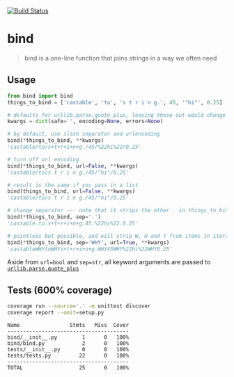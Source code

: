 [![Build Status](https://travis-ci.org/bitpanda-labs/bind.svg?branch=master)](https://travis-ci.org/bitpanda-labs/bind)

# bind

> bind is a one-line function that joins strings in a way we often need

## Usage

```python
from bind import bind
things_to_bind = ['castable', 'to', 's t r i n g.', 45, '"hi"', 0.25]

# defaults for urllib.parse.quote_plus, leaving these out would change nothing
kwargs = dict(safe='', encoding=None, errors=None) 

# by default, use slash separator and urlencoding
bind(*things_to_bind, **kwargs)
'castable/to/s+t+r+i+n+g./45/%22hi%22/0.25'

# turn off url encoding
bind(*things_to_bind, url=False, **kwargs)
'castable/to/s t r i n g./45/"hi"/0.25'

# result is the same if you pass in a list
bind(things_to_bind, url=False, **kwargs)
'castable/to/s t r i n g./45/"hi"/0.25'

# change separator --- note that it strips the other . in things_to_bind[2]
bind(*things_to_bind, sep='.')
'castable.to.s+t+r+i+n+g.45.%22hi%22.0.25'

# pointless but possible, and will strip W, H and Y from items in iterable!
bind(*things_to_bind, sep='WHY', url=True, **kwargs)
'castableWHYtoWHYs+t+r+i+n+g.WHY45WHY%22hi%22WHY0.25'
```

Aside from `url=bool` and `sep=str`, all keyword arguments are passed to [`urllib.parse.quote_plus`](https://docs.python.org/3/library/urllib.parse.html#urllib.parse.quote_plus)

## Tests (600% coverage)

```bash
coverage run --source='.' -m unittest discover
coverage report --omit=setup.py
```

```
Name                Stmts   Miss  Cover
---------------------------------------
bind/__init__.py        1      0   100%
bind/bind.py            2      0   100%
tests/__init__.py       0      0   100%
tests/tests.py         22      0   100%
---------------------------------------
TOTAL                  25      0   100%
```